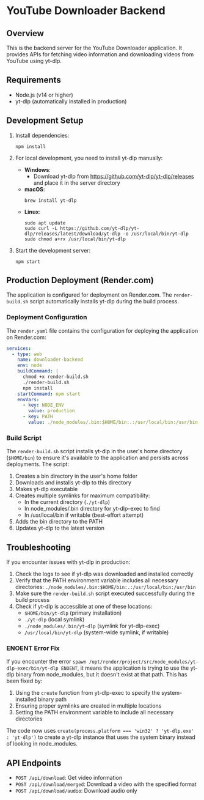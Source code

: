 # YouTube Downloader Backend

## Overview
This is the backend server for the YouTube Downloader application. It provides APIs for fetching video information and downloading videos from YouTube using yt-dlp.

## Requirements
- Node.js (v14 or higher)
- yt-dlp (automatically installed in production)

## Development Setup

1. Install dependencies:
   ```
   npm install
   ```

2. For local development, you need to install yt-dlp manually:
   - **Windows**: 
     - Download yt-dlp from https://github.com/yt-dlp/yt-dlp/releases and place it in the server directory
   - **macOS**: 
     ```
     brew install yt-dlp
     ```
   - **Linux**: 
     ```
     sudo apt update
     sudo curl -L https://github.com/yt-dlp/yt-dlp/releases/latest/download/yt-dlp -o /usr/local/bin/yt-dlp
     sudo chmod a+rx /usr/local/bin/yt-dlp
     ```

3. Start the development server:
   ```
   npm start
   ```

## Production Deployment (Render.com)

The application is configured for deployment on Render.com. The `render-build.sh` script automatically installs yt-dlp during the build process.

### Deployment Configuration

The `render.yaml` file contains the configuration for deploying the application on Render.com:

```yaml
services:
  - type: web
    name: downloader-backend
    env: node
    buildCommand: |
      chmod +x render-build.sh
      ./render-build.sh
      npm install
    startCommand: npm start
    envVars:
      - key: NODE_ENV
        value: production
      - key: PATH
        value: ./node_modules/.bin:$HOME/bin:.:/usr/local/bin:/usr/bin:$PATH
```

### Build Script

The `render-build.sh` script installs yt-dlp in the user's home directory (`$HOME/bin`) to ensure it's available to the application and persists across deployments. The script:

1. Creates a bin directory in the user's home folder
2. Downloads and installs yt-dlp to this directory
3. Makes yt-dlp executable
4. Creates multiple symlinks for maximum compatibility:
   - In the current directory (`./yt-dlp`)
   - In node_modules/.bin directory for yt-dlp-exec to find
   - In /usr/local/bin if writable (best-effort attempt)
5. Adds the bin directory to the PATH
6. Updates yt-dlp to the latest version

## Troubleshooting

If you encounter issues with yt-dlp in production:

1. Check the logs to see if yt-dlp was downloaded and installed correctly
2. Verify that the PATH environment variable includes all necessary directories: `./node_modules/.bin:$HOME/bin:.:/usr/local/bin:/usr/bin`
3. Make sure the `render-build.sh` script executed successfully during the build process
4. Check if yt-dlp is accessible at one of these locations:
   - `$HOME/bin/yt-dlp` (primary installation)
   - `./yt-dlp` (local symlink)
   - `./node_modules/.bin/yt-dlp` (symlink for yt-dlp-exec)
   - `/usr/local/bin/yt-dlp` (system-wide symlink, if writable)

### ENOENT Error Fix

If you encounter the error `spawn /opt/render/project/src/node_modules/yt-dlp-exec/bin/yt-dlp ENOENT`, it means the application is trying to use the yt-dlp binary from node_modules, but it doesn't exist at that path. This has been fixed by:

1. Using the `create` function from yt-dlp-exec to specify the system-installed binary path
2. Ensuring proper symlinks are created in multiple locations
3. Setting the PATH environment variable to include all necessary directories

The code now uses `create(process.platform === 'win32' ? 'yt-dlp.exe' : 'yt-dlp')` to create a yt-dlp instance that uses the system binary instead of looking in node_modules.

## API Endpoints

- `POST /api/download`: Get video information
- `POST /api/download/merged`: Download a video with the specified format
- `POST /api/download/audio`: Download audio only